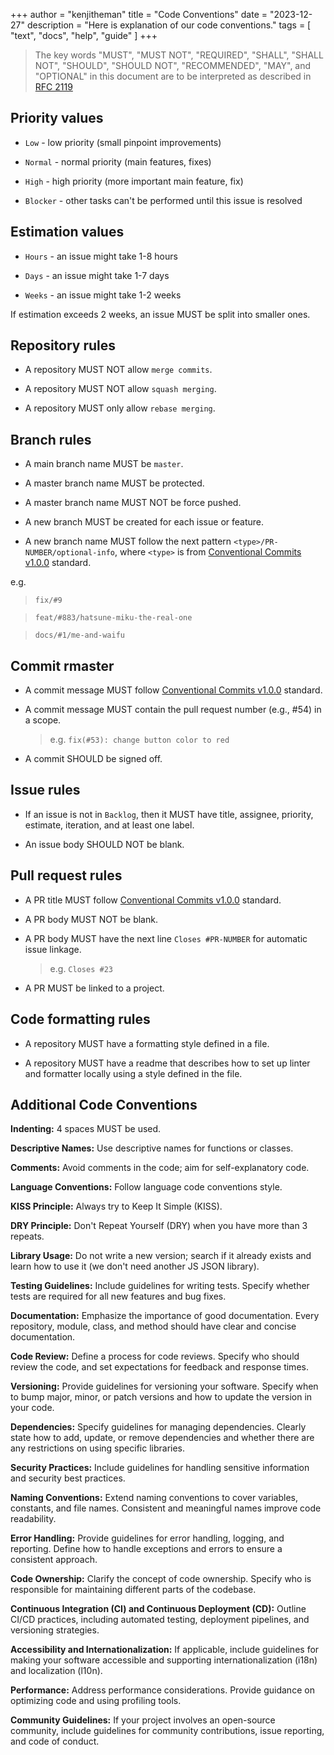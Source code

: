 +++
author = "kenjitheman"
title = "Code Conventions"
date = "2023-12-27"
description = "Here is explanation of our code conventions."
tags = [
    "text",
    "docs",
    "help",
    "guide"
]
+++

> The key words "MUST", "MUST NOT", "REQUIRED", "SHALL", "SHALL NOT", "SHOULD", "SHOULD NOT", "RECOMMENDED", "MAY", and "OPTIONAL" in this document are to be interpreted as described in [RFC 2119](https://www.rfc-editor.org/rfc/rfc2119)

## Priority values

- `Low` - low priority (small pinpoint improvements)

- `Normal` - normal priority (main features, fixes)
 
- `High` - high priority (more important main feature, fix)

- `Blocker` - other tasks can't be performed until this issue is resolved

## Estimation values

- `Hours` - an issue might take 1-8 hours
 
- `Days` - an issue might take 1-7 days
 
- `Weeks` - an issue might take 1-2 weeks

If estimation exceeds 2 weeks, an issue MUST be split into smaller ones.

## Repository rules

- A repository MUST NOT allow `merge commits`.

- A repository MUST NOT allow `squash merging`.

- A repository MUST only allow `rebase merging`.

## Branch rules

- A main branch name MUST be `master`.
 
- A master branch name MUST be protected.
 
- A master branch name MUST NOT be force pushed.
 
- A new branch MUST be created for each issue or feature.
 
- A new branch name MUST follow the next pattern `<type>/PR-NUMBER/optional-info`, where `<type>` is from [Conventional Commits v1.0.0](https://www.conventionalcommits.org/en/v1.0.0/) standard.

e.g.

> `fix/#9`

> `feat/#883/hatsune-miku-the-real-one`

> `docs/#1/me-and-waifu`

## Commit rmaster

- A commit message MUST follow [Conventional Commits v1.0.0](https://www.conventionalcommits.org/en/v1.0.0/) standard.

- A commit message MUST contain the pull request number (e.g., #54) in a scope.
  
  > e.g. `fix(#53): change button color to red`
- A commit SHOULD be signed off.

## Issue rules

- If an issue is not in `Backlog`, then it MUST have title, assignee, priority, estimate, iteration, and at least one label.

- An issue body SHOULD NOT be blank.

## Pull request rules

- A PR title MUST follow [Conventional Commits v1.0.0](https://www.conventionalcommits.org/en/v1.0.0/) standard.

- A PR body MUST NOT be blank.

- A PR body MUST have the next line `Closes #PR-NUMBER` for automatic issue linkage.
  
  > e.g. `Closes #23`
- A PR MUST be linked to a project.

## Code formatting rules

- A repository MUST have a formatting style defined in a file.

- A repository MUST have a readme that describes how to set up linter and formatter locally using a style defined in the file.

## Additional Code Conventions

**Indenting:** 4 spaces MUST be used.

**Descriptive Names:** Use descriptive names for functions or classes.

**Comments:** Avoid comments in the code; aim for self-explanatory code.

**Language Conventions:** Follow language code conventions style.

**KISS Principle:** Always try to Keep It Simple (KISS).

**DRY Principle:** Don't Repeat Yourself (DRY) when you have more than 3 repeats.

**Library Usage:** Do not write a new version; search if it already exists and learn how to use it (we don't need another JS JSON library).

**Testing Guidelines:** Include guidelines for writing tests. Specify whether tests are required for all new features and bug fixes.

**Documentation:** Emphasize the importance of good documentation. Every repository, module, class, and method should have clear and concise documentation.

**Code Review:** Define a process for code reviews. Specify who should review the code, and set expectations for feedback and response times.

**Versioning:** Provide guidelines for versioning your software. Specify when to bump major, minor, or patch versions and how to update the version in your code.

**Dependencies:** Specify guidelines for managing dependencies. Clearly state how to add, update, or remove dependencies and whether there are any restrictions on using specific libraries.

**Security Practices:** Include guidelines for handling sensitive information and security best practices.

**Naming Conventions:** Extend naming conventions to cover variables, constants, and file names. Consistent and meaningful names improve code readability.

**Error Handling:** Provide guidelines for error handling, logging, and reporting. Define how to handle exceptions and errors to ensure a consistent approach.

**Code Ownership:** Clarify the concept of code ownership. Specify who is responsible for maintaining different parts of the codebase.

**Continuous Integration (CI) and Continuous Deployment (CD):** Outline CI/CD practices, including automated testing, deployment pipelines, and versioning strategies.

**Accessibility and Internationalization:** If applicable, include guidelines for making your software accessible and supporting internationalization (i18n) and localization (l10n).

**Performance:** Address performance considerations. Provide guidance on optimizing code and using profiling tools.

**Community Guidelines:** If your project involves an open-source community, include guidelines for community contributions, issue reporting, and code of conduct.
